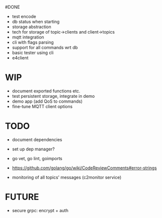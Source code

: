 
#DONE

* test encode
* db status when starting
* storage abstraction
* tech for storage of topic->clients and client->topics
* mqtt integration
* cli with flags parsing
* support for all commands wrt db
* basic tester using cli 
* e4client


# WIP

* document exported functions etc.
* test persistent storage, integrate in demo
* demo app (add QoS to commands)
* fine-tune MQTT client options

# TODO

* document dependencies
* set up dep manager?
* go vet, go lint, goimports
* <https://github.com/golang/go/wiki/CodeReviewComments#error-strings>

* monitoring of all topics' messages (c2monitor service)

# FUTURE

* secure grpc: encrypt + auth
